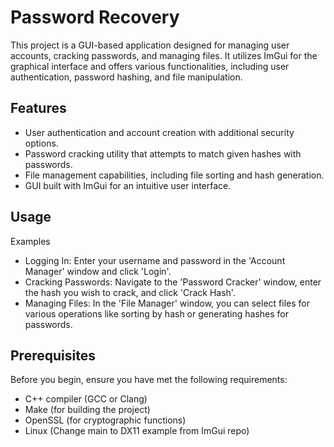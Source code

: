 # Password Recovery
This project is a GUI-based application designed for managing user accounts, cracking passwords, and managing files. It utilizes ImGui for the graphical interface and offers various functionalities, including user authentication, password hashing, and file manipulation.

## Features
- User authentication and account creation with additional security options.
- Password cracking utility that attempts to match given hashes with passwords.
- File management capabilities, including file sorting and hash generation.
- GUI built with ImGui for an intuitive user interface.

## Usage
Examples
- Logging In: Enter your username and password in the 'Account Manager' window and click 'Login'.
- Cracking Passwords: Navigate to the 'Password Cracker' window, enter the hash you wish to crack, and click 'Crack Hash'.
- Managing Files: In the 'File Manager' window, you can select files for various operations like sorting by hash or generating hashes for passwords.

## Prerequisites
Before you begin, ensure you have met the following requirements:
- C++ compiler (GCC or Clang)
- Make (for building the project)
- OpenSSL (for cryptographic functions)
- Linux (Change main to DX11 example from ImGui repo)
